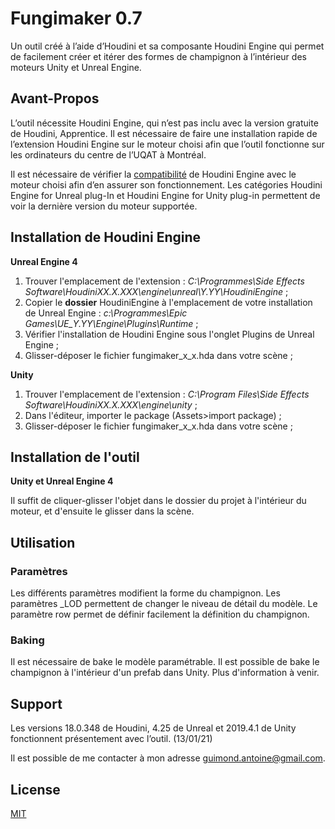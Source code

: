 # Fungimaker 0.7

Un outil créé à l’aide d’Houdini et sa composante Houdini Engine qui permet de facilement créer et itérer des formes de champignon à l’intérieur des moteurs Unity et Unreal Engine.

## Avant-Propos

L’outil nécessite Houdini Engine, qui n’est pas inclu avec la version gratuite de Houdini, Apprentice. Il est nécessaire de faire une installation rapide de l’extension Houdini Engine sur le moteur choisi afin que l’outil fonctionne sur les ordinateurs du centre de l’UQAT à Montréal. 

Il est nécessaire de vérifier la [compatibilité](https://www.sidefx.com/changelog/) de Houdini Engine avec le moteur choisi afin d’en assurer son fonctionnement. Les catégories Houdini Engine for Unreal plug-In et Houdini Engine for Unity plug-in permettent de voir la dernière version du moteur supportée. 

## Installation de Houdini Engine

**Unreal Engine 4** 

1. Trouver l'emplacement de l'extension :  *C:\Programmes\Side Effects Software\HoudiniXX.X.XXX\engine\unreal\Y.YY\HoudiniEngine* ;
2. Copier le **dossier** HoudiniEngine à l'emplacement de votre installation de Unreal Engine : 
*c:\Programmes\Epic Games\UE_Y.YY\Engine\Plugins\Runtime* ;
3. Vérifier l'installation de Houdini Engine sous l'onglet Plugins de Unreal Engine ;
4. Glisser-déposer le fichier fungimaker_x_x.hda dans votre scène ;

**Unity**
1. Trouver l'emplacement de l'extension :  *C:\Program Files\Side Effects Software\HoudiniXX.X.XXX\engine\unity* ;
2. Dans l'éditeur, importer le package (Assets>import package) ; 
3. Glisser-déposer le fichier fungimaker_x_x.hda dans votre scène ;

## Installation de l'outil 

**Unity et Unreal Engine 4**

Il suffit de cliquer-glisser l'objet dans le dossier du projet à l'intérieur du moteur, et d'ensuite le glisser dans la scène.   

## Utilisation 

### Paramètres 
Les différents paramètres modifient la forme du champignon. Les paramètres _LOD permettent de changer le niveau de détail du modèle. 
Le paramètre row permet de définir facilement la définition du champignon. 
### Baking 
Il est nécessaire de bake le modèle paramétrable. Il est possible de bake le champignon à l'intérieur d'un prefab dans Unity. Plus d'information à venir. 

## Support
Les versions 18.0.348 de Houdini, 4.25 de Unreal et 2019.4.1 de Unity fonctionnent présentement avec l’outil. (13/01/21)

Il est possible de me contacter à mon adresse guimond.antoine@gmail.com. 

## License
[MIT](https://choosealicense.com/licenses/mit/)
